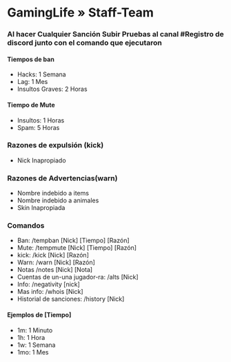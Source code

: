 # GamingLife » Staff-Team

### Al hacer Cualquier Sanción Subir Pruebas al canal #Registro de discord junto con el comando que ejecutaron


#### Tiempos de ban
- Hacks: 1 Semana
- Lag: 1 Mes
- Insultos Graves: 2 Horas

#### Tiempo de Mute
- Insultos: 1 Horas
- Spam: 5 Horas
### Razones de expulsión (kick)
- Nick Inapropiado

### Razones de Advertencias(warn)
- Nombre indebido a items
- Nombre indebido a animales
- Skin Inapropiada


### Comandos
- Ban: /tempban [Nick] [Tiempo] [Razón]
- Mute: /tempmute [Nick] [Tiempo] [Razón]
- kick: /kick [Nick] [Razón]
- Warn: /warn [Nick] [Razón]
- Notas /notes [Nick] [Nota]
- Cuentas de un-una jugador-ra: /alts [Nick] 
- Info: /negativity [nick]
- Mas info: /whois [Nick]
- Historial de sanciones: /history [Nick]

#### Ejemplos de [Tiempo]
- 1m: 1 Minuto
- 1h: 1 Hora
- 1w: 1 Semana
- 1mo: 1 Mes
